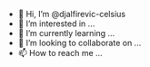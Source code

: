 - 👋 Hi, I’m @djalfirevic-celsius
- 👀 I’m interested in ...
- 🌱 I’m currently learning ...
- 💞️ I’m looking to collaborate on ...
- 📫 How to reach me ...

<!---
djalfirevic-celsius/djalfirevic-celsius is a ✨ special ✨ repository because its `README.md` (this file) appears on your GitHub profile.
You can click the Preview link to take a look at your changes.
--->
